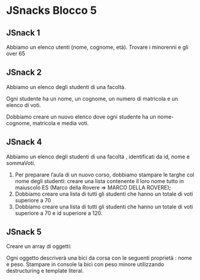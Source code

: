 JSnacks Blocco 5
===
## JSnack 1
Abbiamo un elenco utenti (nome, cognome, età).
Trovare i minorenni e gli over 65

## JSnack 2
Abbiamo un elenco degli studenti di una facoltà.

Ogni studente ha un nome, un cognome, un numero di matricola e un elenco di voti.

Dobbiamo creare un nuovo elenco dove ogni studente ha un nome-cognome, matricola e media voti.

## JSnack 4
Abbiamo un elenco degli studenti di una facoltà , identificati da id, nome e sommaVoti.

1. Per preparare l’aula di un nuovo corso, dobbiamo stampare le targhe col nome degli studenti:
creare una lista contenente il loro nome tutto in maiuscolo
ES (Marco della Rovere => MARCO DELLA ROVERE);
2. Dobbiamo creare una lista di tutti gli studenti che hanno un totale di voti superiore a 70
3. Dobbiamo creare una lista di tutti gli studenti che hanno un totale di voti superiore a 70 e id
superiore a 120.

## JSnack 5
Creare un array di oggetti:

Ogni oggetto descriverà una bici da corsa con le seguenti proprietà : nome e peso.
Stampare in console la bici con peso minore utilizzando destructuring e template literal.